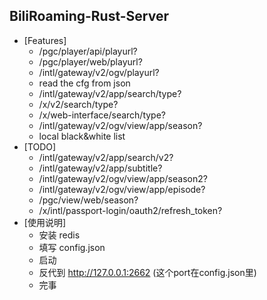 ## BiliRoaming-Rust-Server
* [Features]
    * /pgc/player/api/playurl?
    * /pgc/player/web/playurl?
    * /intl/gateway/v2/ogv/playurl?
    * read the cfg from json
    * /intl/gateway/v2/app/search/type?
    * /x/v2/search/type?
    * /x/web-interface/search/type?
    * /intl/gateway/v2/ogv/view/app/season?
    * local black&white list
* [TODO]
    * /intl/gateway/v2/app/search/v2?
    * /intl/gateway/v2/app/subtitle?
    * /intl/gateway/v2/ogv/view/app/season2?
    * /intl/gateway/v2/ogv/view/app/episode?
    * /pgc/view/web/season?
    * /x/intl/passport-login/oauth2/refresh_token?
* [使用说明]
    * 安装 redis
    * 填写 config.json
    * 启动
    * 反代到 http://127.0.0.1:2662   (这个port在config.json里)
    * 完事
